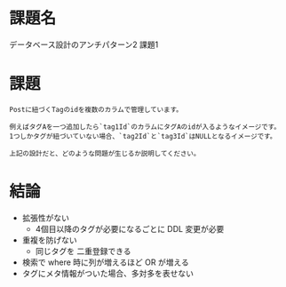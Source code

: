 
# 課題名

データベース設計のアンチパターン2
課題1

# 課題

```
Postに紐づくTagのidを複数のカラムで管理しています。

例えばタグAを一つ追加したら`tag1Id`のカラムにタグAのidが入るようなイメージです。
1つしかタグが紐づいていない場合、`tag2Id`と`tag3Id`はNULLとなるイメージです。

上記の設計だと、どのような問題が生じるか説明してください。
```

# 結論

- 拡張性がない
  - 4個目以降のタグが必要になるごとに DDL 変更が必要
- 重複を防げない
  - 同じタグを 二重登録できる
- 検索で where 時に列が増えるほど OR が増える
- タグにメタ情報がついた場合、多対多を表せない
